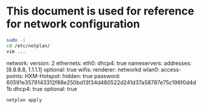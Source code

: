 # This document is used for reference for network configuration

```bash
sudo -i
cd /etc/netplan/
vim ...
```

network:
    version: 2
    ethernets:
        eth0:
            dhcp4: true
            nameservers:
              addresses: [8.8.8.8, 1.1.1.1]
            optional: true
    wifis:
        renderer: networkd
        wlan0:
            access-points:
                HXM-Hotspot:
                    hidden: true
                    password: 60591e3579143312f88e250bd13f34d480522d241d37a58787e75c196f0d4d1b
            dhcp4: true
            optional: true


```bash
netplan apply
```